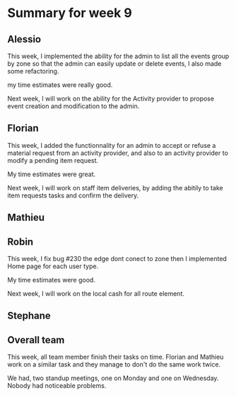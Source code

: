 # Summary for week 9

## Alessio
This week, I implemented the ability for the admin to list all the events group by zone so that the admin can easily update or delete events, I also made some refactoring.

my time estimates were really good. 

Next week, I will work on the ability for the Activity provider to propose event creation and modification to the admin.

## Florian 
This week, I added the functionnality for an admin to accept or refuse a material request from an activity provider, and also to an activity provider to modify a pending item request.

My time estimates were great.

Next week, I will work on staff item deliveries, by adding the abitily to take item requests tasks and confirm the delivery.

## Mathieu

## Robin
This week, I fix bug #230 the edge dont conect to zone then I implemented Home page for each user type.

My time estimates were good.

Next week, I will work on the local cash for all route element.

## Stephane

## Overall team

This week, all team member finish their tasks on time. Florian and Mathieu work on a similar task and they manage to don't do the same work twice.

We had, two standup meetings, one on Monday and one on Wednesday. Nobody had noticeable problems. 
